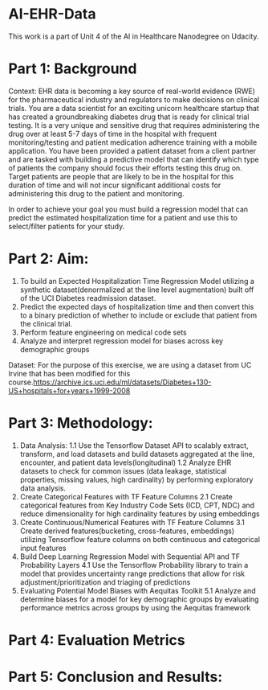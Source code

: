 # AI-EHR-Data

This work is a part of Unit 4 of the AI in Healthcare Nanodegree on Udacity. 

# Part 1: Background
Context: EHR data is becoming a key source of real-world evidence (RWE) for the pharmaceutical industry and regulators to make decisions on clinical trials. You are a data scientist for an exciting unicorn healthcare startup that has created a groundbreaking diabetes drug that is ready for clinical trial testing. It is a very unique and sensitive drug that requires administering the drug over at least 5-7 days of time in the hospital with frequent monitoring/testing and patient medication adherence training with a mobile application. You have been provided a patient dataset from a client partner and are tasked with building a predictive model that can identify which type of patients the company should focus their efforts testing this drug on. Target patients are people that are likely to be in the hospital for this duration of time and will not incur significant additional costs for administering this drug to the patient and monitoring.

In order to achieve your goal you must build a regression model that can predict the estimated hospitalization time for a patient and use this to select/filter patients for your study.

# Part 2: Aim: 
1. To build an Expected Hospitalization Time Regression Model utilizing a synthetic dataset(denormalized at the line level augmentation) built off of the UCI Diabetes readmission dataset.
2. Predict the expected days of hospitalization time and then convert this to a binary prediction of whether to include or exclude that patient from the clinical trial.
3. Perform feature engineering on medical code sets 
4. Analyze and interpret regression model for biases across key demographic groups 

Dataset: For the purpose of this exercise, we are using a dataset from UC Irvine that has been modified for this course.https://archive.ics.uci.edu/ml/datasets/Diabetes+130-US+hospitals+for+years+1999-2008

# Part 3: Methodology:
1. Data Analysis: 
  1.1 Use the Tensorflow Dataset API to scalably extract, transform, and load datasets and build datasets aggregated at the line, encounter, and patient data levels(longitudinal)
  1.2 Analyze EHR datasets to check for common issues (data leakage, statistical properties, missing values, high cardinality) by performing exploratory data analysis.
2. Create Categorical Features with TF Feature Columns 
 2.1 Create categorical features from Key Industry Code Sets (ICD, CPT, NDC) and reduce dimensionality for high cardinality features by using embeddings
3. Create Continuous/Numerical Features with TF Feature Columns
 3.1 Create derived features(bucketing, cross-features, embeddings) utilizing Tensorflow feature columns on both continuous and categorical input features
4. Build Deep Learning Regression Model with Sequential API and TF Probability Layers
 4.1 Use the Tensorflow Probability library to train a model that provides uncertainty range predictions that allow for risk adjustment/prioritization and triaging of predictions
5. Evaluating Potential Model Biases with Aequitas Toolkit
 5.1 Analyze and determine biases for a model for key demographic groups by evaluating performance metrics across groups by using the Aequitas framework


# Part 4: Evaluation Metrics 

# Part 5: Conclusion and Results:



